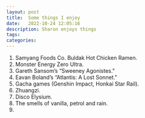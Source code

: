 ```yaml
---
layout: post
title:  Some things I enjoy
date:   2022-10-24 12:05:16
description: Sharon enjoys things
tags: 
categories: 
---
```


1. Samyang Foods Co. Buldak Hot Chicken Ramen.
2. Monster Energy Zero Ultra.
3. Gareth Sansom’s “Sweeney Agonistes."
4. Eavan Boland’s “Atlantis: A Lost Sonnet."
5. Gacha games (Genshin Impact, Honkai Star Rail).
6. Zhuangzi.
7. Disco Elysium.
8. The smells of vanilla, petrol and rain.
9. 

